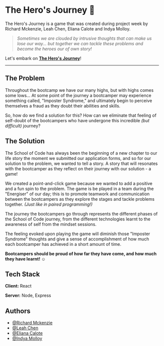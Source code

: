 
# The Hero's Journey 🚀

The Hero's Journey is a game that was created during project week by Richard Mckenzie, Leah Chen, Eliana Calote and Indya Molloy.

> _Sometimes we are clouded by intrusive thoughts that can make us lose our way... but together we can tackle these problems and become the heroes our of own story!_

 Let's embark on [**The Hero's Journey**](https://socherosjourney.netlify.app/)!

--- 

## The Problem 

Throughout the bootcamp we have our many highs, but with highs comes some lows... At some point of the journey a bootcamper may experience something called, "Imposter Syndrome," and ultimately begin to perceive themselves a fraud as they doubt their abilities and skills.

So, how do we find a solution for this? How can we eliminate that feeling of self-doubt of the bootcampers who have undergone this incredible _(but difficult)_ journey?

## The Solution

The School of Code has always been the beginning of a new chapter to our life story the moment we submitted our application forms, and so 
for our solution to the problem, we wanted to tell a story. A story that will resonates with the bootcamper as they reflect on their journey with our solution - a game!

We created a point-and-click game because we wanted to add a positive and a fun spin to the problem. The game is be played in a team during the "Energiser" of our day; this is to promote teamwork and communication between the bootcampers as they explore the stages and tackle problems together. _(Just like in paired programming!)_

The journey the bootcampers go through represents the different phases of the School of Code journey, from the different technologies learnt to the awareness of self from the mindset sessions. 

The feeling evoked upon playing the game will diminish those "Imposter Syndrome" thoughts and give a sense of accomplishment of how much each bootcamper has achieved in a short amount of time. 

**Bootcampers should be proud of how far they have come, and how much they have learnt! ☺︎**
## Tech Stack

**Client:** React

**Server:** Node, Express


## Authors

- [@Richard Mckenzie](https://github.com/Richardjdmckenzie)
- [@Leah Chen](https://github.com/leah16c)
- [@Eliana Calote](https://github.com/ElianaCalote)
- [@Indya Molloy](https://github.com/indyamolloy)